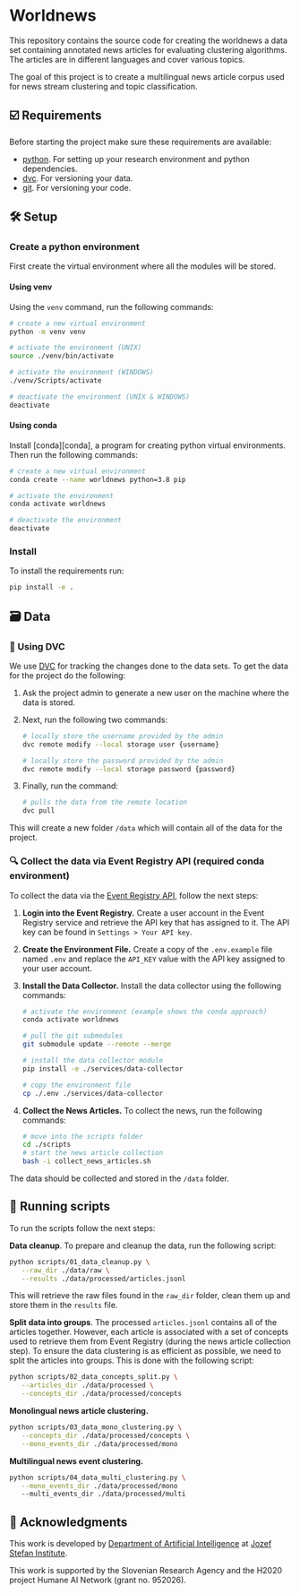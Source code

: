 # Worldnews

This repository contains the source code for creating the worldnews a data set
containing annotated news articles for evaluating clustering algorithms. The
articles are in different languages and cover various topics.

The goal of this project is to create a multilingual news article corpus used
for news stream clustering and topic classification.

## ☑️ Requirements

Before starting the project make sure these requirements are available:

- [python]. For setting up your research environment and python dependencies.
- [dvc]. For versioning your data.
- [git]. For versioning your code.

## 🛠️ Setup

### Create a python environment

First create the virtual environment where all the modules will be stored.

#### Using venv

Using the `venv` command, run the following commands:

```bash
# create a new virtual environment
python -m venv venv

# activate the environment (UNIX)
source ./venv/bin/activate

# activate the environment (WINDOWS)
./venv/Scripts/activate

# deactivate the environment (UNIX & WINDOWS)
deactivate
```

#### Using conda

Install [conda][conda], a program for creating python virtual environments. Then run the following commands:

```bash
# create a new virtual environment
conda create --name worldnews python=3.8 pip

# activate the environment
conda activate worldnews

# deactivate the environment
deactivate
```

### Install

To install the requirements run:

```bash
pip install -e .
```

## 🗃️ Data

### 🦉 Using DVC

We use [DVC][dvc] for tracking the changes done to the data sets.
To get the data for the project do the following:

1. Ask the project admin to generate a new user on the machine where the data
   is stored.

2. Next, run the following two commands:

   ```bash
   # locally store the username provided by the admin
   dvc remote modify --local storage user {username}

   # locally store the password provided by the admin
   dvc remote modify --local storage password {password}
   ```

3. Finally, run the command:

   ```bash
   # pulls the data from the remote location
   dvc pull
   ```

This will create a new folder `/data` which will contain all of the data
for the project.

### 🔍️ Collect the data via Event Registry API (required conda environment)

To collect the data via the [Event Registry API], follow the next steps:

1. **Login into the Event Registry.** Create a user account in the Event Registry
   service and retrieve the API key that has assigned to it. The API key can be
   found in `Settings > Your API key`.

2. **Create the Environment File.** Create a copy of the `.env.example` file
   named `.env` and replace the `API_KEY` value with the API key assigned to
   your user account.

3. **Install the Data Collector.** Install the data collector using the
   following commands:

   ```bash
   # activate the environment (example shows the conda approach)
   conda activate worldnews

   # pull the git submodules
   git submodule update --remote --merge

   # install the data collector module
   pip install -e ./services/data-collector

   # copy the environment file
   cp ./.env ./services/data-collector
   ```

4. **Collect the News Articles.** To collect the news, run the following commands:

   ```bash
   # move into the scripts folder
   cd ./scripts
   # start the news article collection
   bash -i collect_news_articles.sh
   ```

The data should be collected and stored in the `/data` folder.

## 🚀 Running scripts

To run the scripts follow the next steps:

**Data cleanup**. To prepare and cleanup the data, run the following script:

```bash
python scripts/01_data_cleanup.py \
   --raw_dir ./data/raw \
   --results ./data/processed/articles.jsonl
```
This will retrieve the raw files found in the `raw_dir` folder, clean them up and store them in the `results` file.


**Split data into groups**. The processed `articles.jsonl` contains all of the articles together. However, each article is associated with a set of concepts used to retrieve them from Event Registry (during the news article collection step). To ensure the data clustering is as efficient as possible, we need to split the articles into groups. This is done with the following script:

```bash
python scripts/02_data_concepts_split.py \
   --articles_dir ./data/processed \
   --concepts_dir ./data/processed/concepts
```

**Monolingual news article clustering.**

```bash
python scripts/03_data_mono_clustering.py \
   --concepts_dir ./data/processed/concepts \
   --mono_events_dir ./data/processed/mono
```

**Multilingual news event clustering.**

```bash
python scripts/04_data_multi_clustering.py \
   --mono_events_dir ./data/processed/mono
   --multi_events_dir ./data/processed/multi
```



## 📣 Acknowledgments

This work is developed by [Department of Artificial Intelligence][ailab] at [Jozef Stefan Institute][ijs].

This work is supported by the Slovenian Research Agency and the H2020 project
Humane AI Network (grant no. 952026).


[python]: https://www.python.org/
[git]: https://git-scm.com/
[dvc]: https://dvc.org/
[Event Registry API]: https://eventregistry.org/

[ailab]: http://ailab.ijs.si/
[ijs]: https://www.ijs.si/